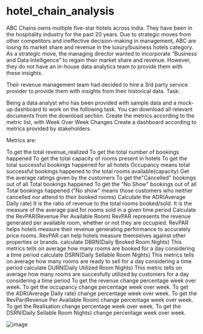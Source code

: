 # hotel_chain_analysis

ABC Chains owns multiple five-star hotels across India. They have been in the hospitality industry for the past 20 years. Due to strategic moves from other competitors and ineffective decision-making in management, ABC are losing its market share and revenue in the luxury/business hotels category. As a strategic move, the managing director wanted to incorporate “Business and Data Intelligence” to regain their market share and revenue. However, they do not have an in-house data analytics team to provide them with these insights.

Their revenue management team had decided to hire a 3rd party service provider to provide them with insights from their historical data.
Task:

Being a data analyst who has been provided with sample data and a mock-up dashboard to work on the following task. You can download all relevant documents from the download section.
Create the metrics according to the metric list, with Week Over Week Changes
Create a dashboard according to metrics provided by stakeholders.

Metrics are:

To get the total revenue_realized
To get the total number of bookings happened
To get the total capacity of rooms present in hotels
To get the total successful bookings happened for all hotels
Occupancy means total successful bookings happened to the
           total rooms available(capacity)
Get the average ratings given by the customers
To get the"Cancelled" bookings out of all Total bookings happened
To get the "No Show" bookings out of all Total bookings happened
           ("No show" means those customers who neither cancelled nor attend to their booked rooms)
Calculate the ADR(Average Daily rate)
           It is the ratio of revenue to the total rooms booked/sold.
           It is the measure of the average paid for rooms sold in a given time period
Calculate the RevPAR(Revenue Per Available Room)
RevPAR represents the revenue generated per available room, whether or not they are occupied. RevPAR helps hotels measure their revenue generating performance to accurately price rooms. RevPAR can help hotels measure themselves against other properties or brands.
calculate DBRN(Daily Booked Room Nights)
          This metrics tells on average how many rooms are booked for a day considering a time period
calculate DSRN(Daily Sellable Room Nights)
          This metrics tells on average how many rooms are ready to sell for a day considering a time period
calculate DURN(Daily Utilized Room Nights)
          This metric tells on average how many rooms are succesfully utilized by customers for a day considering a time period
To get the revenue change percentage week over week.
To get the occupancy change percentage week over week.
To get the ADR(Average Daily rate) change percentage week over week.
To get the RevPar(Revenue Per Available Room) change percentage week over week.
To get the Realisation change percentage week over week.
To get the DSRN(Daily Sellable Room Nights) change percentage week over week.

![image](https://user-images.githubusercontent.com/77953290/229857388-a45ea722-6779-4ae1-affb-c4a7f7e4d938.png)

